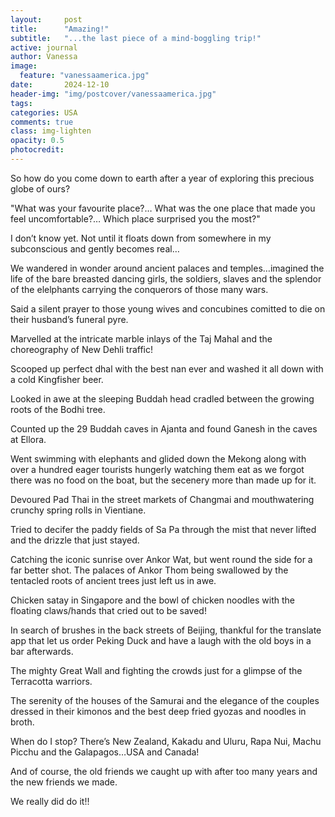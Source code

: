 ```yaml
---
layout:     post
title:      "Amazing!"
subtitle:   "...the last piece of a mind-boggling trip!"
active: journal
author: Vanessa
image:
  feature: "vanessaamerica.jpg"
date:       2024-12-10
header-img: "img/postcover/vanessaamerica.jpg"
tags: 
categories: USA 
comments: true
class: img-lighten 
opacity: 0.5
photocredit:
---
```


So how do you come down to earth after a year of exploring this precious globe of ours?

"What was your favourite place?… What was the one place that made you feel uncomfortable?… Which place surprised you the most?"

I don’t know yet. Not until it floats down from somewhere in my subconscious and gently becomes real…


We wandered in wonder around ancient palaces and temples…imagined the life of the bare breasted dancing girls, the soldiers, slaves and the splendor of the elelphants carrying the conquerors of those many wars. 

Said a silent prayer to those young wives and concubines comitted to die on their husband’s funeral pyre.

Marvelled at the intricate marble inlays of the Taj Mahal and the choreography of New Dehli traffic!

Scooped up perfect dhal with the best nan ever and washed it all down with a cold 	Kingfisher beer. 

Looked in awe at the sleeping Buddah head cradled between the growing roots of the Bodhi tree.

Counted up the 29 Buddah caves in Ajanta and found Ganesh in the caves at Ellora.

Went swimming with elephants and glided down the Mekong along with over a hundred eager tourists hungerly watching them eat as we forgot there was no food on the boat, but the secenery more than made up for it.

Devoured Pad Thai in the street markets of Changmai and mouthwatering crunchy spring rolls in Vientiane.

Tried to decifer the paddy fields of Sa Pa through the mist that never lifted and the drizzle that just stayed.

Catching the iconic sunrise over Ankor Wat, but went round the side for a far better shot. The palaces of Ankor Thom being swallowed by the tentacled roots of ancient trees just left us in awe. 

Chicken satay in Singapore and the bowl of chicken noodles with the floating claws/hands that cried out to be saved!

In search of brushes in the back streets of Beijing, thankful for the translate app that let us order Peking Duck and have a laugh with the old boys in a bar afterwards.

The mighty Great Wall and fighting the crowds just for a glimpse of the Terracotta warriors. 

The serenity of the houses of the Samurai and the elegance of the couples dressed in their kimonos and the best deep fried gyozas and noodles in broth.

When do I stop?  There’s  New Zealand, Kakadu and Uluru, Rapa Nui, Machu Picchu
and the Galapagos…USA and Canada!

And of course, the old friends we caught up with after too many years and the new friends we made.

We really did do it!!